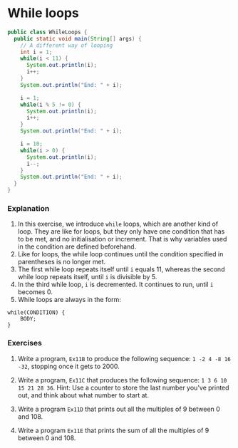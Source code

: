 While loops
==

```java
public class WhileLoops {
  public static void main(String[] args) {
    // A different way of looping
    int i = 1;
    while(i < 11) {
      System.out.println(i);
      i++;
    }
    System.out.println("End: " + i);

    i = 1;
    while(i % 5 != 0) {
      System.out.println(i);
      i++;
    }
    System.out.println("End: " + i);

    i = 10;
    while(i > 0) {
      System.out.println(i);
      i--;
    }
    System.out.println("End: " + i);
  }
}
```

### Explanation
1. In this exercise, we introduce `while` loops, which are another kind of loop. They are like for loops, but they only have one condition that has to be met, and no initialisation or increment. That is why variables used in the condition are defined beforehand.
2. Like for loops, the while loop continues until the condition specified in parentheses is no longer met.
3. The first while loop repeats itself until `i` equals 11, whereas the second while loop repeats itself, until `i` is divisible by 5.
4. In the third while loop, `i` is decremented. It continues to run, until `i` becomes 0.
5. While loops are always in the form:
```
while(CONDITION) {
    BODY;
}
```

### Exercises
1. Write a program, `Ex11B` to produce the following sequence: `1 -2 4 -8 16 -32`, stopping once it gets to 2000.

2. Write a program, `Ex11C` that produces the following sequence: `1 3 6 10 15 21 28 36`. Hint: Use a counter to store the last number you've printed out, and think about what number to start at.

3. Write a program `Ex11D` that prints out all the multiples of 9 between 0 and 108.

4. Write a program `Ex11E` that prints the sum of all the multiples of 9 between 0 and 108. 